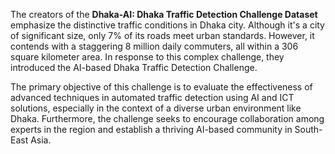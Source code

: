 The creators of the **Dhaka-AI: Dhaka Traffic Detection Challenge Dataset** emphasize the distinctive traffic conditions in Dhaka city. Although it's a city of significant size, only 7% of its roads meet urban standards. However, it contends with a staggering 8 million daily commuters, all within a 306 square kilometer area. In response to this complex challenge, they introduced the AI-based Dhaka Traffic Detection Challenge.

The primary objective of this challenge is to evaluate the effectiveness of advanced techniques in automated traffic detection using AI and ICT solutions, especially in the context of a diverse urban environment like Dhaka. Furthermore, the challenge seeks to encourage collaboration among experts in the region and establish a thriving AI-based community in South-East Asia.
